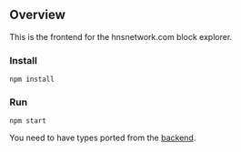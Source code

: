 ## Overview

This is the frontend for the hnsnetwork.com block explorer. 

### Install

`npm install` 

### Run

`npm start`

You need to have types ported from the [backend](https://github.com/handshake-labs/blockexplorer). 
